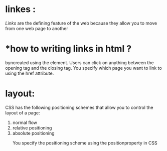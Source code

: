 # linkes :
*Links*  are the defining feature of the web because they allow you to move from one web page to another 

# *how to writing links in html ?

byncreated using the <a> element. Users can click on anything between the opening <a> tag and the closing </a> tag. You specify which page you want to link to using the href attribute.

# layout:

CSS has the following positioning schemes that allow you to control the layout of a page: 
<ol>
<li>normal flow</li>
<li>relative positioning</li>
<li>absolute positioning</li>


 You specify the positioning scheme using the positionproperty in CSS
